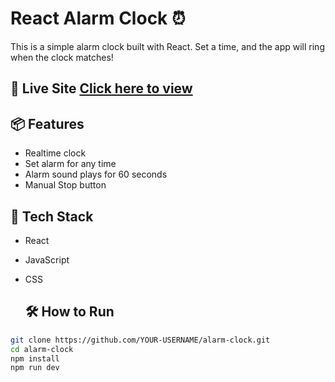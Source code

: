 # React Alarm Clock ⏰

This is a simple alarm clock built with React. Set a time, and the app will ring when the clock matches!

## 🔗 Live Site [Click here to view](https://alarm-clock-lilac-xi.vercel.app)

## 📦 Features

- Realtime clock
- Set alarm for any time
- Alarm sound plays for 60 seconds
- Manual Stop button

## 🚀 Tech Stack

- React
- JavaScript
- CSS

  ## 🛠️ How to Run

```bash
git clone https://github.com/YOUR-USERNAME/alarm-clock.git
cd alarm-clock
npm install
npm run dev





